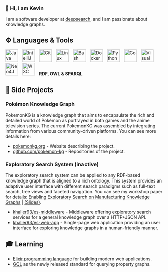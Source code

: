### 👋 Hi, I am Kevin

I am a software developer at [deepsearch](https://deepassist.com/de/startseite/), and I am passionate about knowledge graphs.

## ⚙️ Languages & Tools
<p>
  <img alt="Java" width="40px" style="padding-right:10px;" src="https://cdn.jsdelivr.net/gh/devicons/devicon@latest/icons/java/java-original.svg"/>
  <img alt="IntelliJ" width="40px" style="padding-right:10px;" src="https://cdn.jsdelivr.net/gh/devicons/devicon@latest/icons/intellij/intellij-original.svg"/>
  <img alt="Git" width="40px" style="padding-right:10px;" src="https://cdn.jsdelivr.net/gh/devicons/devicon@latest/icons/git/git-original.svg"/>
  <img alt="Linux" width="40px" style="padding-right:10px;" src="https://cdn.jsdelivr.net/gh/devicons/devicon@latest/icons/linux/linux-original.svg"/>
  <img alt="Bash" width="40px" style="padding-right:10px;" src="https://cdn.jsdelivr.net/gh/devicons/devicon@latest/icons/bash/bash-original.svg"/>
  <img alt="Docker" width="40px" style="padding-right:10px;" src="https://cdn.jsdelivr.net/gh/devicons/devicon@latest/icons/docker/docker-original.svg"/>
  <img alt="Python" width="40px" style="padding-right:10px;" src="https://cdn.jsdelivr.net/gh/devicons/devicon@latest/icons/python/python-original.svg"/>
  <img alt="Go" width="40px" style="padding-right:10px;" src="https://cdn.jsdelivr.net/gh/devicons/devicon@latest/icons/go/go-original.svg"/>
  <img alt="Visual Studio Code" width="40px" style="padding-right:10px;" src="https://cdn.jsdelivr.net/gh/devicons/devicon@latest/icons/vscode/vscode-original.svg"/>
  <img alt="Neo4J" width="40px" style="padding-right:10px;" src="https://cdn.jsdelivr.net/gh/devicons/devicon@latest/icons/neo4j/neo4j-original.svg"/>
  <img alt="W3C" width="40px" style="padding-right:10px;" src="https://www.w3.org/Icons/SW/sw-cube-v.svg"/><strong>&nbsp;RDF, OWL & SPARQL</strong>
</p>

## 🔭 Side Projects

### Pokémon Knowledge Graph
PokemonKG is a knowledge graph that aims to encapsulate the rich and detailed world of Pokémon as portrayed in both games and the anime television series. The current PokemonKG was assembled by integrating information from various community-driven platforms. You can see more details here:

 * [pokemonkg.org](https://pokemonkg.org/) - Website describing the project.
 * [github.com/pokemon-kg](https://github.com/pokemon-kg) - Repositories of the project.

### Exploratory Search System (inactive)
The exploratory search system can be applied to any RDF-based knowledge graph that is aligned to a rich ontology. This system provides an adaptive user interface with different search paradigms such as full-text search, tree views and faceted navigation. You can see my workshop paper for details: [Enabling Exploratory Search on Manufacturing Knowledge Graphs](https://ceur-ws.org/Vol-3253/paper2.pdf) | [(Slides)](https://kevinhaller.dev/papers/22-voila-slides.pdf).

* [khaller93/es-middleware](https://github.com/khaller93/es-middleware) - Middleware offering exploratory search services for a general knowledge graph over a HTTP+JSON API.
* [khaller93/es-web-app](https://github.com/khaller93/es-web-app) - Single-page web application providing an user interface for exploring knowledge graphs in a human-friendly manner.

## 🎓 Learning

* [Elixir programming language](https://elixir-lang.org/) for building modern web applications.
* [GQL](https://www.gqlstandards.org/) as the newly released standard for querying property graphs.
